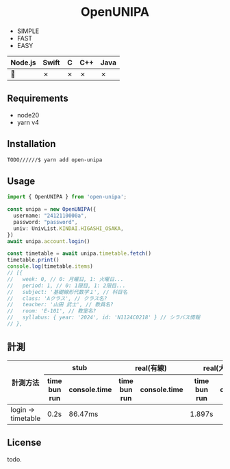 <h1 align="center">
  OpenUNIPA
</h1>

- SIMPLE
- FAST
- EASY

| Node.js | Swift | C | C++ | Java |
| --- | --- | --- | --- | --- |
| 🚧  | ✗   | ✗   | ✗  | ✗   |

## Requirements
- node20
- yarn v4

## Installation

```bash
TODO//////$ yarn add open-unipa
```

## Usage

```ts
import { OpenUNIPA } from 'open-unipa';

const unipa = new OpenUNIPA({
  username: "2412110000a",
  password: "password",
  univ: UnivList.KINDAI.HIGASHI_OSAKA,
})
await unipa.account.login()

const timetable = await unipa.timetable.fetch()
timetable.print()
console.log(timetable.items)
// [{
//   week: 0, // 0: 月曜日, 1: 火曜日...
//   period: 1, // 0: 1限目, 1: 2限目...
//   subject: '基礎線形代数学１', // 科目名
//   class: 'Aクラス', // クラス名?
//   teacher: '山田 武士', // 教員名?
//   room: 'E-101', // 教室名?
//   syllabus: { year: '2024', id: 'N1124C0218' } // シラバス情報
// },
```

## 計測

<table><thead>
  <tr>
    <th rowspan="2">計測方法<br></th>
    <th colspan="2">stub</th>
    <th colspan="2">real(有線)<br></th>
    <th colspan="2">real(大学WiFi)</th>
  </tr>
  <tr>
    <th>time bun run</th>
    <th>console.time</th>
    <th>time bun run</th>
    <th>console.time</th>
    <th>time bun run</th>
    <th>console.time</th>
  </tr></thead>
<tbody>
  <tr>
    <td>login -&gt; timetable</td>
    <td>0.2s<br></td>
    <td>86.47ms<br></td>
    <td></td>
    <td></td>
    <td>1.897s</td>
    <td></td>
  </tr>
</tbody>
</table>

## License

todo.